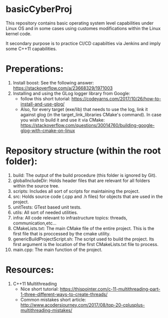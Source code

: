 # basicCyberProj
This repository contains basic operating system level capabilities under Linux OS and in some cases using customes modifications within the Linux kernel code.

It secondary purpose is to practice CI/CD capabilties via Jenkins and imply some C++11 capabilities. 

# Preperations:
1. Install boost: See the following answer: https://stackoverflow.com/a/23668329/1971003
2. Installing and using the GLog logger library from Google:
	- follow this short tutorial: https://codeyarns.com/2017/10/26/how-to-install-and-use-glog/
	- Also, for every target (exe/lib) that needs to use the log, link it against glog (in the target_link_libraries CMake's command).
	In case you wish to build it and use it via CMake: https://stackoverflow.com/questions/30014760/building-google-glog-with-cmake-on-linux

# Repository structure (within the root folder):
1. build: The output of the build procedure (this folder is ignored by Git). 
2. globalIncludeDir: Holds header files that are relevant for all folders within the source tree.
3. scripts: Includes all sort of scripts for maintaining the project.
4. src: Holds source code (.cpp and .h files) for objects that are used in the project.
5. unitTests: GTest based unit tests.
6. utils: All sort of needed utilities.
7. infra: All code relevant to infrastructure topics: threads, communication,etc...
8. CMakeLists.txt: The main CMake file of the entire project. This is the first file that is proccessed by the cmake utility.
9. genericBuildProjectScript.sh: The script used to build the project. Its first argument is the location of the first CMakeLists.txt file to process.
10. main.cpp: The main function of the project.

# Resources:
1. C++11 Multithreading
	- Nice short tutorial: https://thispointer.com/c-11-multithreading-part-1-three-different-ways-to-create-threads/
	- Common mistakes short article: http://www.acodersjourney.com/2017/08/top-20-cplusplus-multithreading-mistakes/


